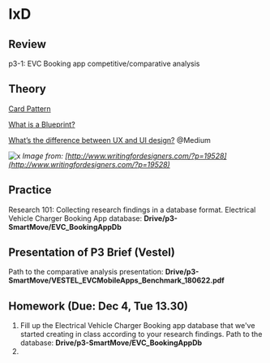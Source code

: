 # IxD  

## Review

p3-1: EVC Booking app competitive/comparative analysis 

## Theory

[Card Pattern](https://material.io/design/components/cards.html#)

[What is a Blueprint?](https://upload.wikimedia.org/wikipedia/commons/a/ac/Service_Design_Blueprint.png)

[What’s the difference between UX and UI design?](https://medium.freecodecamp.org/whats-the-difference-between-ux-and-ui-design-2ca8d107de14) @Medium

![x](http://www.writingfordesigners.com/wp-content/uploads/2016/11/Knowing-the-difference-between-the-UX-and-UI-design-1-1.jpg)
_Image from: [http://www.writingfordesigners.com/?p=19528](http://www.writingfordesigners.com/?p=19528)_

## Practice

Research 101: Collecting research findings in a database format. Electrical Vehicle Charger Booking App database: **Drive/p3-SmartMove/EVC_BookingAppDb**

## Presentation of P3 Brief (Vestel)

Path to the comparative analysis presentation: **Drive/p3-SmartMove/VESTEL_EVCMobileApps_Benchmark_180622.pdf**

## Homework (Due: Dec 4, Tue 13.30)

1. Fill up the Electrical Vehicle Charger Booking app database that we've started creating in class according to your research findings. Path to the database: **Drive/p3-SmartMove/EVC_BookingAppDb**
2. 
